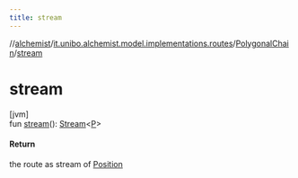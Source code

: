 ```yaml
---
title: stream
---
```

//[alchemist](../../../index.html)/[it.unibo.alchemist.model.implementations.routes](../index.html)/[PolygonalChain](index.html)/[stream](stream.html)



# stream



[jvm]\
fun [stream](stream.html)(): [Stream](https://docs.oracle.com/javase/8/docs/api/java/util/stream/Stream.html)<[P](../../it.unibo.alchemist/-supported-incarnations/get.html)>



#### Return



the route as stream of [Position](../../it.unibo.alchemist.model.interfaces/-position/index.html)




